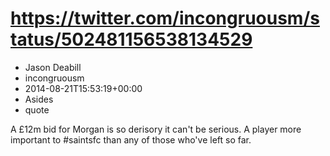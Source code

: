 # https://twitter.com/incongruousm/status/502481156538134529
- Jason Deabill
- incongruousm
- 2014-08-21T15:53:19+00:00
- Asides
- quote

A £12m bid for Morgan is so derisory it can't be serious. A player more important to #saintsfc than any of those who've left so far.